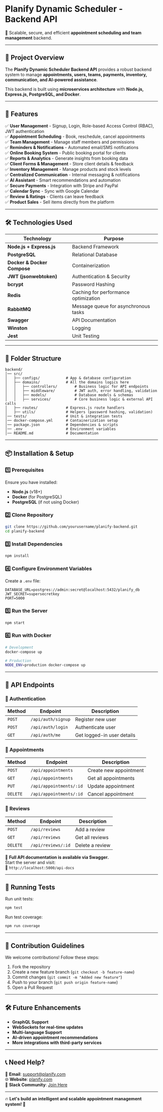 # **Planify Dynamic Scheduler - Backend API**
🚀 Scalable, secure, and efficient **appointment scheduling and team management** backend.

---

## **📌 Project Overview**
The **Planify Dynamic Scheduler Backend API** provides a robust backend system to manage **appointments, users, teams, payments, inventory, communication, and AI-powered assistance**.

This backend is built using **microservices architecture** with **Node.js, Express.js, PostgreSQL, and Docker**.

---

## **🚀 Features**
✅ **User Management** - Signup, Login, Role-based Access Control (RBAC), JWT authentication  
✅ **Appointment Scheduling** - Book, reschedule, cancel appointments  
✅ **Team Management** - Manage staff members and permissions  
✅ **Reminders & Notifications** - Automated email/SMS notifications  
✅ **Online Booking System** - Public booking portal for clients  
✅ **Reports & Analytics** - Generate insights from booking data  
✅ **Client Forms & Management** - Store client details & feedback  
✅ **Inventory Management** - Manage products and stock levels  
✅ **Centralized Communication** - Internal messaging & notifications  
✅ **AI Assistant** - Smart recommendations and automation  
✅ **Secure Payments** - Integration with Stripe and PayPal  
✅ **Calendar Sync** - Sync with Google Calendar  
✅ **Review & Ratings** - Clients can leave feedback  
✅ **Product Sales** - Sell items directly from the platform

---

## **🛠️ Technologies Used**
| Technology | Purpose |
|------------|---------|
| **Node.js + Express.js** | Backend Framework |
| **PostgreSQL** | Relational Database |
| **Docker & Docker Compose** | Containerization |
| **JWT (jsonwebtoken)** | Authentication & Security |
| **bcrypt** | Password Hashing |
| **Redis** | Caching for performance optimization |
| **RabbitMQ** | Message queue for asynchronous tasks |
| **Swagger** | API Documentation |
| **Winston** | Logging |
| **Jest** | Unit Testing |

---

## **📂 Folder Structure**
```
backend/
│── src/
│   ├── configs/            # App & database configuration
│   ├── domains/            # All the domains logics here
│   │   ├── controllers/        # Business logic for API endpoints
│   │   ├── middleware/         # JWT auth, error handling, validation
│   │   ├── models/             # Database models & schemas
│   │   ├── services/           # Core business logic & external API calls
│   ├── routes/             # Express.js route handlers
│   ├── utils/              # Helpers (password hashing, validation)
│── tests/                  # Unit & integration tests
│── docker-compose.yml      # Containerization setup
│── package.json            # Dependencies & scripts
│── .env                    # Environment variables
│── README.md               # Documentation
```

---

## **📦 Installation & Setup**

### **1️⃣ Prerequisites**
Ensure you have installed:
- **Node.js** (v18+)
- **Docker** (for PostgreSQL)
- **PostgreSQL** (if not using Docker)

### **2️⃣ Clone Repository**
```bash
git clone https://github.com/yourusername/planify-backend.git
cd planify-backend
```

### **3️⃣ Install Dependencies**
```bash
npm install
```

### **4️⃣ Configure Environment Variables**
Create a `.env` file:
```
DATABASE_URL=postgres://admin:secret@localhost:5432/planify_db
JWT_SECRET=supersecretkey
PORT=5000
```

### **5️⃣ Run the Server**
```bash
npm start
```

### **6️⃣ Run with Docker**
```bash
# Development
docker-compose up

# Production
NODE_ENV=production docker-compose up
```

---

## **🚀 API Endpoints**
### **📌 Authentication**
| Method | Endpoint | Description |
|--------|----------|-------------|
| `POST` | `/api/auth/signup` | Register new user |
| `POST` | `/api/auth/login` | Authenticate user |
| `GET` | `/api/auth/me` | Get logged-in user details |

### **📌 Appointments**
| Method | Endpoint | Description |
|--------|----------|-------------|
| `POST` | `/api/appointments` | Create new appointment |
| `GET` | `/api/appointments` | Get all appointments |
| `PUT` | `/api/appointments/:id` | Update appointment |
| `DELETE` | `/api/appointments/:id` | Cancel appointment |

### **📌 Reviews**
| Method | Endpoint | Description |
|--------|----------|-------------|
| `POST` | `/api/reviews` | Add a review |
| `GET` | `/api/reviews` | Get all reviews |
| `DELETE` | `/api/reviews/:id` | Delete a review |

📜 **Full API documentation is available via Swagger.**  
Start the server and visit:  
📌 `http://localhost:5000/api-docs`

---

## **🧪 Running Tests**
Run unit tests:
```bash
npm test
```

Run test coverage:
```bash
npm run coverage
```

---

## **📜 Contribution Guidelines**
We welcome contributions! Follow these steps:
1. Fork the repository
2. Create a new feature branch (`git checkout -b feature-name`)
3. Commit changes (`git commit -m "Added new feature"`)
4. Push to your branch (`git push origin feature-name`)
5. Open a Pull Request

---

## **🛠 Future Enhancements**
- **GraphQL Support**
- **WebSockets for real-time updates**
- **Multi-language Support**
- **AI-driven appointment recommendations**
- **More integrations with third-party services**

---

## **📞 Need Help?**
📩 **Email**: support@planify.com  
🌐 **Website**: [planify.com](https://planify.com)  
💬 **Slack Community**: [Join Here](https://slack.planify.com)

---

🔥 **Let's build an intelligent and scalable appointment management system! 🚀**
